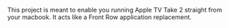 This project is meant to enable you running Apple TV Take 2 straight from your macbook.
It acts like a Front Row application replacement.